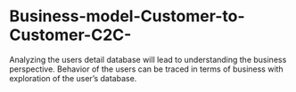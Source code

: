 # Business-model-Customer-to-Customer-C2C-
Analyzing the users detail database will lead to understanding the business perspective. Behavior of the users can be traced in terms of business with exploration of the user’s database.
